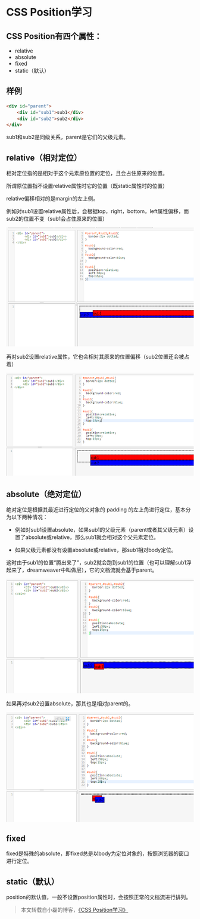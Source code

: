 # CSS Position学习

## CSS Position有四个属性：

- relative
- absolute
- fixed
- static（默认）

## 样例

```html
<div id="parent">
	<div id="sub1">sub1</div>
	<div id="sub2">sub2</div>
</div>
```

sub1和sub2是同级关系，parent是它们的父级元素。

## relative（相对定位）

相对定位指的是相对于这个元素原位置的定位，且会占住原来的位置。

所谓原位置指不设置relative属性时它的位置（既static属性时的位置）

relative偏移相对的是margin的左上侧。

例如对sub1设置relative属性后，会根据top，right，bottom，left属性偏移，而sub2的位置不变（sub1会占住原来的位置）

![css position 图1](../assets/web-css-position-01.png)

再对sub2设置relative属性，它也会相对其原来的位置偏移（sub2位置还会被占着）

![css position 图2](../assets/web-css-position-02.png)

## absolute（绝对定位）

绝对定位是根据其最近进行定位的父对象的 padding 的左上角进行定位，基本分为以下两种情况：

- 例如对sub1设置absolute，如果sub1的父级元素（parent或者其父级元素）设置了absolute或relative，那么sub1就会相对这个父元素定位。

- 如果父级元素都没有设置absolute或relative，那sub1相对body定位。

这时由于sub1的位置“腾出来了”，sub2就会跑到sub1的位置（也可以理解sub1浮起来了，dreamweaver中叫做层），它的文档流就会基于parent。

![css position 图3](../assets/web-css-position-03.png)

如果再对sub2设置absolute，那其也是相对parent的。

![css position 图4](../assets/web-css-position-04.png)

## fixed

fixed是特殊的absolute，即fixed总是以body为定位对象的，按照浏览器的窗口进行定位。

## static（默认）

position的默认值，一般不设置position属性时，会按照正常的文档流进行排列。

> 本文转载自小磊的博客，[《CSS Position学习》](http://www.xiaoleilu.com/css-position)